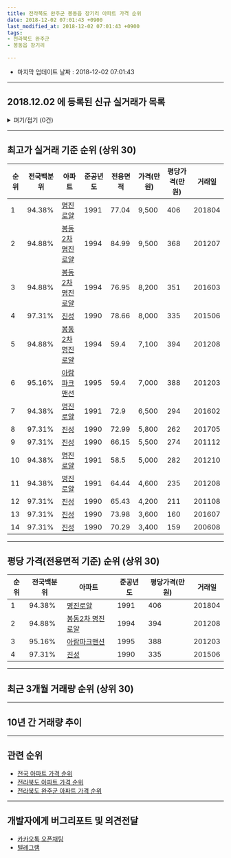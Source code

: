 ```yaml
---
title: 전라북도 완주군 봉동읍 장기리 아파트 가격 순위
date: 2018-12-02 07:01:43 +0900
last_modified_at: 2018-12-02 07:01:43 +0900
tags:
- 전라북도 완주군
- 봉동읍 장기리

---
```


* 마지막 업데이트 날짜 : 2018-12-02 07:01:43

---

## 2018.12.02 에 등록된 신규 실거래가 목록

<details>
<summary>펴기/접기 (0건)</summary>
<div markdown="1">

|아파트|전국백분위|준공년도|전용면적|가격(만원)|평당가격(만원)|거래일|
|---|---|---|---|---|---|---|
|없음|||||||


</div>
</details>

---

## 최고가 실거래 기준 순위 (상위 30)


|순위|전국백분위|아파트|준공년도|전용면적|가격(만원)|평당가격(만원)|거래일|
|---|---|---|---|---|---|---|---|
|1|94.38%|[명진로얄](https://search.naver.com/search.naver?query=%EC%A0%84%EB%9D%BC%EB%B6%81%EB%8F%84+%EC%99%84%EC%A3%BC%EA%B5%B0+%EB%B4%89%EB%8F%99%EC%9D%8D+%EC%9E%A5%EA%B8%B0%EB%A6%AC+%EB%AA%85%EC%A7%84%EB%A1%9C%EC%96%84)|1991|77.04|9,500|406|201804|
|2|94.88%|[봉동2차 명진로얄](https://search.naver.com/search.naver?query=%EC%A0%84%EB%9D%BC%EB%B6%81%EB%8F%84+%EC%99%84%EC%A3%BC%EA%B5%B0+%EB%B4%89%EB%8F%99%EC%9D%8D+%EC%9E%A5%EA%B8%B0%EB%A6%AC+%EB%B4%89%EB%8F%992%EC%B0%A8+%EB%AA%85%EC%A7%84%EB%A1%9C%EC%96%84)|1994|84.99|9,500|368|201207|
|3|94.88%|[봉동2차 명진로얄](https://search.naver.com/search.naver?query=%EC%A0%84%EB%9D%BC%EB%B6%81%EB%8F%84+%EC%99%84%EC%A3%BC%EA%B5%B0+%EB%B4%89%EB%8F%99%EC%9D%8D+%EC%9E%A5%EA%B8%B0%EB%A6%AC+%EB%B4%89%EB%8F%992%EC%B0%A8+%EB%AA%85%EC%A7%84%EB%A1%9C%EC%96%84)|1994|76.95|8,200|351|201603|
|4|97.31%|[진성](https://search.naver.com/search.naver?query=%EC%A0%84%EB%9D%BC%EB%B6%81%EB%8F%84+%EC%99%84%EC%A3%BC%EA%B5%B0+%EB%B4%89%EB%8F%99%EC%9D%8D+%EC%9E%A5%EA%B8%B0%EB%A6%AC+%EC%A7%84%EC%84%B1)|1990|78.66|8,000|335|201506|
|5|94.88%|[봉동2차 명진로얄](https://search.naver.com/search.naver?query=%EC%A0%84%EB%9D%BC%EB%B6%81%EB%8F%84+%EC%99%84%EC%A3%BC%EA%B5%B0+%EB%B4%89%EB%8F%99%EC%9D%8D+%EC%9E%A5%EA%B8%B0%EB%A6%AC+%EB%B4%89%EB%8F%992%EC%B0%A8+%EB%AA%85%EC%A7%84%EB%A1%9C%EC%96%84)|1994|59.4|7,100|394|201208|
|6|95.16%|[아람파크맨션](https://search.naver.com/search.naver?query=%EC%A0%84%EB%9D%BC%EB%B6%81%EB%8F%84+%EC%99%84%EC%A3%BC%EA%B5%B0+%EB%B4%89%EB%8F%99%EC%9D%8D+%EC%9E%A5%EA%B8%B0%EB%A6%AC+%EC%95%84%EB%9E%8C%ED%8C%8C%ED%81%AC%EB%A7%A8%EC%85%98)|1995|59.4|7,000|388|201203|
|7|94.38%|[명진로얄](https://search.naver.com/search.naver?query=%EC%A0%84%EB%9D%BC%EB%B6%81%EB%8F%84+%EC%99%84%EC%A3%BC%EA%B5%B0+%EB%B4%89%EB%8F%99%EC%9D%8D+%EC%9E%A5%EA%B8%B0%EB%A6%AC+%EB%AA%85%EC%A7%84%EB%A1%9C%EC%96%84)|1991|72.9|6,500|294|201602|
|8|97.31%|[진성](https://search.naver.com/search.naver?query=%EC%A0%84%EB%9D%BC%EB%B6%81%EB%8F%84+%EC%99%84%EC%A3%BC%EA%B5%B0+%EB%B4%89%EB%8F%99%EC%9D%8D+%EC%9E%A5%EA%B8%B0%EB%A6%AC+%EC%A7%84%EC%84%B1)|1990|72.99|5,800|262|201705|
|9|97.31%|[진성](https://search.naver.com/search.naver?query=%EC%A0%84%EB%9D%BC%EB%B6%81%EB%8F%84+%EC%99%84%EC%A3%BC%EA%B5%B0+%EB%B4%89%EB%8F%99%EC%9D%8D+%EC%9E%A5%EA%B8%B0%EB%A6%AC+%EC%A7%84%EC%84%B1)|1990|66.15|5,500|274|201112|
|10|94.38%|[명진로얄](https://search.naver.com/search.naver?query=%EC%A0%84%EB%9D%BC%EB%B6%81%EB%8F%84+%EC%99%84%EC%A3%BC%EA%B5%B0+%EB%B4%89%EB%8F%99%EC%9D%8D+%EC%9E%A5%EA%B8%B0%EB%A6%AC+%EB%AA%85%EC%A7%84%EB%A1%9C%EC%96%84)|1991|58.5|5,000|282|201210|
|11|94.38%|[명진로얄](https://search.naver.com/search.naver?query=%EC%A0%84%EB%9D%BC%EB%B6%81%EB%8F%84+%EC%99%84%EC%A3%BC%EA%B5%B0+%EB%B4%89%EB%8F%99%EC%9D%8D+%EC%9E%A5%EA%B8%B0%EB%A6%AC+%EB%AA%85%EC%A7%84%EB%A1%9C%EC%96%84)|1991|64.44|4,600|235|201208|
|12|97.31%|[진성](https://search.naver.com/search.naver?query=%EC%A0%84%EB%9D%BC%EB%B6%81%EB%8F%84+%EC%99%84%EC%A3%BC%EA%B5%B0+%EB%B4%89%EB%8F%99%EC%9D%8D+%EC%9E%A5%EA%B8%B0%EB%A6%AC+%EC%A7%84%EC%84%B1)|1990|65.43|4,200|211|201108|
|13|97.31%|[진성](https://search.naver.com/search.naver?query=%EC%A0%84%EB%9D%BC%EB%B6%81%EB%8F%84+%EC%99%84%EC%A3%BC%EA%B5%B0+%EB%B4%89%EB%8F%99%EC%9D%8D+%EC%9E%A5%EA%B8%B0%EB%A6%AC+%EC%A7%84%EC%84%B1)|1990|73.98|3,600|160|201607|
|14|97.31%|[진성](https://search.naver.com/search.naver?query=%EC%A0%84%EB%9D%BC%EB%B6%81%EB%8F%84+%EC%99%84%EC%A3%BC%EA%B5%B0+%EB%B4%89%EB%8F%99%EC%9D%8D+%EC%9E%A5%EA%B8%B0%EB%A6%AC+%EC%A7%84%EC%84%B1)|1990|70.29|3,400|159|200608|


---

## 평당 가격(전용면적 기준) 순위 (상위 30)


|순위|전국백분위|아파트|준공년도|평당가격(만원)|거래일|
|---|---|---|---|---|---|
|1|94.38%|[명진로얄](https://search.naver.com/search.naver?query=%EC%A0%84%EB%9D%BC%EB%B6%81%EB%8F%84+%EC%99%84%EC%A3%BC%EA%B5%B0+%EB%B4%89%EB%8F%99%EC%9D%8D+%EC%9E%A5%EA%B8%B0%EB%A6%AC+%EB%AA%85%EC%A7%84%EB%A1%9C%EC%96%84)|1991|406|201804|
|2|94.88%|[봉동2차 명진로얄](https://search.naver.com/search.naver?query=%EC%A0%84%EB%9D%BC%EB%B6%81%EB%8F%84+%EC%99%84%EC%A3%BC%EA%B5%B0+%EB%B4%89%EB%8F%99%EC%9D%8D+%EC%9E%A5%EA%B8%B0%EB%A6%AC+%EB%B4%89%EB%8F%992%EC%B0%A8+%EB%AA%85%EC%A7%84%EB%A1%9C%EC%96%84)|1994|394|201208|
|3|95.16%|[아람파크맨션](https://search.naver.com/search.naver?query=%EC%A0%84%EB%9D%BC%EB%B6%81%EB%8F%84+%EC%99%84%EC%A3%BC%EA%B5%B0+%EB%B4%89%EB%8F%99%EC%9D%8D+%EC%9E%A5%EA%B8%B0%EB%A6%AC+%EC%95%84%EB%9E%8C%ED%8C%8C%ED%81%AC%EB%A7%A8%EC%85%98)|1995|388|201203|
|4|97.31%|[진성](https://search.naver.com/search.naver?query=%EC%A0%84%EB%9D%BC%EB%B6%81%EB%8F%84+%EC%99%84%EC%A3%BC%EA%B5%B0+%EB%B4%89%EB%8F%99%EC%9D%8D+%EC%9E%A5%EA%B8%B0%EB%A6%AC+%EC%A7%84%EC%84%B1)|1990|335|201506|


---

## 최근 3개월 거래량 순위 (상위 30)


<div style="width:100%;">
    <canvas id="deal_count_ranking" height="250"></canvas>
</div>


<script>
new Chart(document.getElementById("deal_count_ranking"), {
    type: 'horizontalBar',
    data: {
        labels: ['봉동2차 명진로얄'],
        datasets: [{
            label: '실거래 수',
            data: [2],
            borderColor: "rgba(255, 0, 128, 1)",
            backgroundColor: "rgba(255, 0, 128, 0.5)",
            fill: false,
        }]
    },
    options: {
        responsive: true,
        title: {
            display: true,
            text: '최근 3개월 거래량 순위'
        },
        tooltips: {
            mode: 'index',
            intersect: false,
            callbacks: {
                title: function(tooltipItems, data) {
                    return "실거래 수:";
                },
                label: function(tooltipItem, data) {
                    return data.labels[tooltipItem.index] + ": " + tooltipItem.xLabel;
                }
            }
        },
        hover: {
            mode: 'nearest',
            intersect: true
        },
        scales: {
            xAxes: [{
                display: true,
                scaleLabel: {
                    display: true,
                    labelString: '실거래 수'
                },
                ticks: {
                    suggestedMin: 0,
                }
            }],
            yAxes: [{
                display: true,
                ticks: {
                    autoSkip: false,
                    callback: function(value, index, values) {
                        if (value.length > 15)
                            return value.substr(0, 13) + "...";
                        else
                            return value;
                    }
                },
                scaleLabel: {
                    display: false,
                }
            }]
        }
    }
});

</script>


---

## 10년 간 거래량 추이


<div style="width:100%;">
    <canvas id="deal_progress" height="250"></canvas>
</div>

<script>
new Chart(document.getElementById("deal_progress"), {
    type: 'line',
    data: {
        labels: ['200812','200901','200902','200903','200904','200905','200906','200907','200908','200909','200910','200911','200912','201001','201002','201003','201004','201005','201006','201007','201008','201009','201010','201011','201012','201101','201102','201103','201104','201105','201106','201107','201108','201109','201110','201111','201112','201201','201202','201203','201204','201205','201206','201207','201208','201209','201210','201211','201212','201301','201302','201303','201304','201305','201306','201307','201308','201309','201310','201311','201312','201401','201402','201403','201404','201405','201406','201407','201408','201409','201410','201411','201412','201501','201502','201503','201504','201505','201506','201507','201508','201509','201510','201511','201512','201601','201602','201603','201604','201605','201606','201607','201608','201609','201610','201611','201612','201701','201702','201703','201704','201705','201706','201707','201708','201709','201710','201711','201712','201801','201802','201803','201804','201805','201806','201807','201808','201809','201810','201811','201812'],
        datasets: [{
            label: '실거래 수',
            pointRadius: 1,
            data: [1, 1, 2, 1, 1, 4, 2, 2, 1, 0, 5, 3, 3, 2, 6, 3, 2, 3, 3, 3, 2, 2, 6, 2, 2, 1, 1, 2, 5, 1, 5, 0, 5, 9, 2, 2, 5, 4, 3, 5, 0, 3, 4, 6, 6, 0, 4, 1, 0, 0, 0, 1, 2, 3, 0, 1, 4, 2, 3, 3, 2, 1, 4, 4, 3, 0, 2, 1, 0, 3, 0, 2, 0, 0, 3, 2, 2, 1, 5, 4, 2, 0, 1, 0, 2, 2, 6, 4, 3, 1, 1, 1, 5, 0, 4, 2, 3, 1, 1, 4, 2, 1, 3, 0, 4, 4, 4, 1, 0, 0, 0, 4, 1, 5, 1, 2, 0, 2, 1, 1, 0],
            borderColor: "rgba(255, 201, 14, 1)",
            backgroundColor: "rgba(255, 201, 14, 0.5)",
            fill: true,
        }]
    },
    options: {
        responsive: true,
        title: {
            display: true,
            text: '10년간 거래량 추이'
        },
        tooltips: {
            mode: 'index',
            intersect: false,
        },
        hover: {
            mode: 'nearest',
            intersect: true
        },
        scales: {
            xAxes: [{
                display: true,
                scaleLabel: {
                    display: true,
                    labelString: '년/월'
                }
            }],
            yAxes: [{
                display: true,
                ticks: {
                    suggestedMin: 0,
                },
                scaleLabel: {
                    display: true,
                    labelString: '실거래 수'
                }
            }]
        }
    }
});

</script>


---

## 관련 순위

- [전국 아파트 가격 순위](https://inasie.github.io/apt-ranking/전국)
- [전라북도 아파트 가격 순위](https://inasie.github.io/apt-ranking/전라북도)
- [전라북도 완주군 아파트 가격 순위](https://inasie.github.io/apt-ranking/전라북도-완주군)


---

## 개발자에게 버그리포트 및 의견전달

- [카카오톡 오픈채팅](https://open.kakao.com/o/gLJUAP4)
- [텔레그램](https://t.me/inasie)


